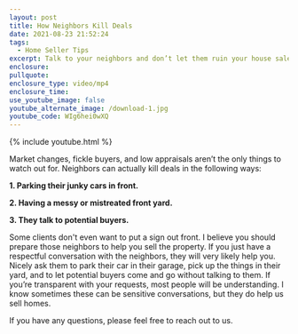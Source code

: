 ```yaml
---
layout: post
title: How Neighbors Kill Deals
date: 2021-08-23 21:52:24
tags:
  - Home Seller Tips
excerpt: Talk to your neighbors and don’t let them ruin your house sale.
enclosure:
pullquote:
enclosure_type: video/mp4
enclosure_time:
use_youtube_image: false
youtube_alternate_image: /download-1.jpg
youtube_code: WIg6hei0wXQ
---
```

{% include youtube.html %}

Market changes, fickle buyers, and low appraisals aren’t the only things to watch out for. Neighbors can actually kill deals in the following ways:

**1\. Parking their junky cars in front.**

**2\. Having a messy or mistreated front yard.**

**3\. They talk to potential buyers.**

Some clients don't even want to put a sign out front. I believe you should prepare those neighbors to help you sell the property. If you just have a respectful conversation with the neighbors, they will very likely help you. Nicely ask them to park their car in their garage, pick up the things in their yard, and to let potential buyers come and go without talking to them. If you’re transparent with your requests, most people will be understanding. I know sometimes these can be sensitive conversations, but they do help us sell homes.

If you have any questions, please feel free to reach out to us.
